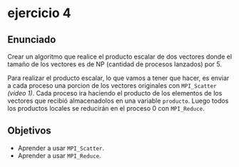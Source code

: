 
# ejercicio 4

## Enunciado

Crear un algoritmo que realice el producto escalar de dos vectores donde el tamaño de los vectores es de NP (cantidad de procesos lanzados) por 5.

Para realizar el producto escalar, lo que vamos a tener que hacer, es enviar a cada proceso una porcion de los vectores originales con `MPI_Scatter` *(video 1)*.
Cada proceso ira haciendo el producto de los elementos de los vectores que recibió almacenadolos en una variable `producto`. Luego todos los productos locales se reducirán en el proceso 0 con `MPI_Reduce`.

## Objetivos

- Aprender a usar `MPI_Scatter`.
- Aprender a usar `MPI_Reduce`.

